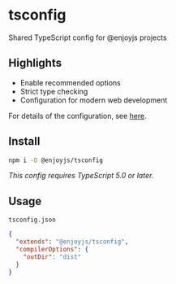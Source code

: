 # tsconfig

Shared TypeScript config for @enjoyjs projects

## Highlights

- Enable recommended options
- Strict type checking
- Configuration for modern web development

For details of the configuration, see [here](tsconfig.json).

## Install

```bash
npm i -D @enjoyjs/tsconfig
```

_This config requires TypeScript 5.0 or later._

## Usage

`tsconfig.json`

```json
{
  "extends": "@enjoyjs/tsconfig",
  "compilerOptions": {
    "outDir": "dist"
  }
}
```
